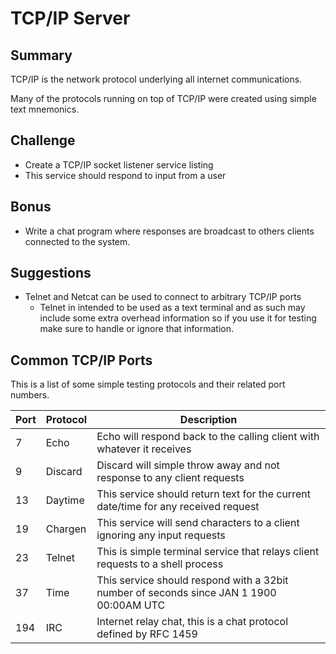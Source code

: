 # TCP/IP Server

## Summary

TCP/IP is the network protocol underlying all internet communications.  

Many of the protocols running on top of TCP/IP were created using simple text mnemonics.

## Challenge

* Create a TCP/IP socket listener service listing
* This service should respond to input from a user

## Bonus

* Write a chat program where responses are broadcast to others clients connected to the system. 

## Suggestions

* Telnet and Netcat can be used to connect to arbitrary TCP/IP ports
  * Telnet in intended to be used as a text terminal and as such may include some extra 
    overhead information so if you use it for testing make sure to handle or ignore that 
    information.

## Common TCP/IP Ports

This is a list of some simple testing protocols and their related port numbers.

| Port | Protocol | Description                                                                             |
|------|----------|-----------------------------------------------------------------------------------------|
| 7    | Echo     | Echo will respond back to the calling client with whatever it receives                  |
| 9    | Discard  | Discard will simple throw away and not response to any client requests                  |
| 13   | Daytime  | This service should return text for the current date/time for any received request      |
| 19   | Chargen  | This service will send characters to a client ignoring any input requests               |
| 23   | Telnet   | This is simple terminal service that relays client requests to a shell process          |
| 37   | Time     | This service should respond with a 32bit number of seconds since JAN 1 1900 00:00AM UTC |
| 194  | IRC      | Internet relay chat, this is a chat protocol defined by RFC 1459                        |
